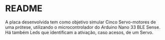 # README
A placa desenvolvida tem como objetivo simular Cinco Servo-motores de uma prótese, utilizando o microcontrolador do Arduino Nano 33 BLE Sense. Há também Leds que identificam a ativação, caso acesos, de um Servo.
